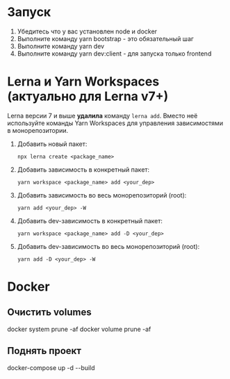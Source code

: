 # Запуск

1. Убедитесь что у вас установлен node и docker
2. Выполните команду yarn bootstrap - это обязательный шаг
3. Выполните команду yarn dev
4. Выполните команду yarn dev:client - для запуска только frontend

# Lerna и Yarn Workspaces (актуально для Lerna v7+)

Lerna версии 7 и выше **удалила** команду `lerna add`. Вместо неё используйте команды Yarn Workspaces для управления зависимостями в монорепозитории.

1.  Добавить новый пакет:
    
        npx lerna create <package_name>
    
2.  Добавить зависимость в конкретный пакет:
    
        yarn workspace <package_name> add <your_dep>
    
3.  Добавить зависимость во весь монорепозиторий (root):
    
        yarn add <your_dep> -W
    
4.  Добавить dev-зависимость в конкретный пакет:
    
        yarn workspace <package_name> add -D <your_dep>
    
5.  Добавить dev-зависимость во весь монорепозиторий (root):
    
        yarn add -D <your_dep> -W
    

# Docker

## Очистить volumes

docker system prune -af
docker volume prune -af

## Поднять проект

docker-compose up -d --build